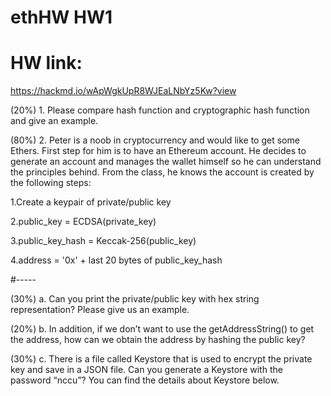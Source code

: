 # ethHW HW1

# HW link:
https://hackmd.io/wApWgkUpR8WJEaLNbYz5Kw?view

(20%) 1. Please compare hash function and cryptographic hash function and give an example.

(80%) 2. Peter is a noob in cryptocurrency and would like to get some Ethers. First step for him is to have an Ethereum account. He decides to generate an account and manages the wallet himself so he can understand the principles behind. From the class, he knows the account is created by the following steps:

1.Create a keypair of private/public key

2.public_key = ECDSA(private_key)

3.public_key_hash = Keccak-256(public_key)

4.address = '0x' + last 20 bytes of public_key_hash

#-----


(30%) a. Can you print the private/public key with hex string representation? Please give us an example.

(20%) b. In addition, if we don’t want to use the getAddressString() to get the address, how can we obtain the address by hashing the public key?

(30%) c. There is a file called Keystore that is used to encrypt the private key and save in a JSON file. Can you generate a Keystore with the password “nccu”? You can find the details about Keystore below.